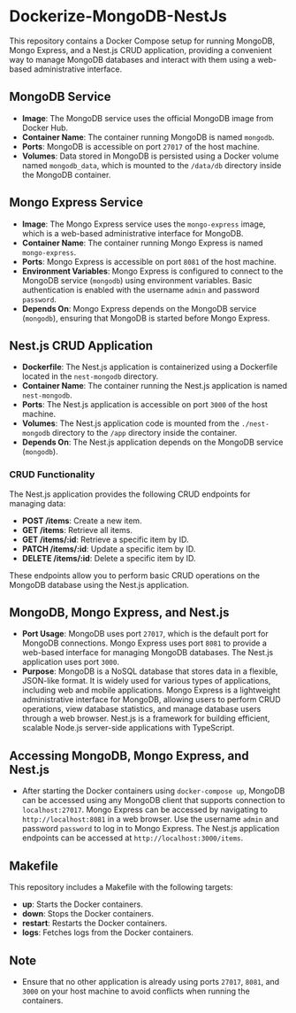 # Dockerize-MongoDB-NestJs

This repository contains a Docker Compose setup for running MongoDB, Mongo Express, and a Nest.js CRUD application, providing a convenient way to manage MongoDB databases and interact with them using a web-based administrative interface.

## MongoDB Service

- **Image**: The MongoDB service uses the official MongoDB image from Docker Hub.
- **Container Name**: The container running MongoDB is named `mongodb`.
- **Ports**: MongoDB is accessible on port `27017` of the host machine.
- **Volumes**: Data stored in MongoDB is persisted using a Docker volume named `mongodb_data`, which is mounted to the `/data/db` directory inside the MongoDB container.

## Mongo Express Service

- **Image**: The Mongo Express service uses the `mongo-express` image, which is a web-based administrative interface for MongoDB.
- **Container Name**: The container running Mongo Express is named `mongo-express`.
- **Ports**: Mongo Express is accessible on port `8081` of the host machine.
- **Environment Variables**: Mongo Express is configured to connect to the MongoDB service (`mongodb`) using environment variables. Basic authentication is enabled with the username `admin` and password `password`.
- **Depends On**: Mongo Express depends on the MongoDB service (`mongodb`), ensuring that MongoDB is started before Mongo Express.

## Nest.js CRUD Application

- **Dockerfile**: The Nest.js application is containerized using a Dockerfile located in the `nest-mongodb` directory.
- **Container Name**: The container running the Nest.js application is named `nest-mongodb`.
- **Ports**: The Nest.js application is accessible on port `3000` of the host machine.
- **Volumes**: The Nest.js application code is mounted from the `./nest-mongodb` directory to the `/app` directory inside the container.
- **Depends On**: The Nest.js application depends on the MongoDB service (`mongodb`).

### CRUD Functionality

The Nest.js application provides the following CRUD endpoints for managing data:

- **POST /items**: Create a new item.
- **GET /items**: Retrieve all items.
- **GET /items/:id**: Retrieve a specific item by ID.
- **PATCH /items/:id**: Update a specific item by ID.
- **DELETE /items/:id**: Delete a specific item by ID.

These endpoints allow you to perform basic CRUD operations on the MongoDB database using the Nest.js application.

## MongoDB, Mongo Express, and Nest.js

- **Port Usage**: MongoDB uses port `27017`, which is the default port for MongoDB connections. Mongo Express uses port `8081` to provide a web-based interface for managing MongoDB databases. The Nest.js application uses port `3000`.
- **Purpose**: MongoDB is a NoSQL database that stores data in a flexible, JSON-like format. It is widely used for various types of applications, including web and mobile applications. Mongo Express is a lightweight administrative interface for MongoDB, allowing users to perform CRUD operations, view database statistics, and manage database users through a web browser. Nest.js is a framework for building efficient, scalable Node.js server-side applications with TypeScript.

## Accessing MongoDB, Mongo Express, and Nest.js

- After starting the Docker containers using `docker-compose up`, MongoDB can be accessed using any MongoDB client that supports connection to `localhost:27017`. Mongo Express can be accessed by navigating to `http://localhost:8081` in a web browser. Use the username `admin` and password `password` to log in to Mongo Express. The Nest.js application endpoints can be accessed at `http://localhost:3000/items`.

## Makefile

This repository includes a Makefile with the following targets:

- **up**: Starts the Docker containers.
- **down**: Stops the Docker containers.
- **restart**: Restarts the Docker containers.
- **logs**: Fetches logs from the Docker containers.

## Note

- Ensure that no other application is already using ports `27017`, `8081`, and `3000` on your host machine to avoid conflicts when running the containers.
